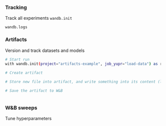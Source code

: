 ### Tracking
Track all experiments
`wandb.init`

`wandb.logs`

### Artifacts
Version and track datasets and models

```bash
# Start run
with wandb.init(project="artifacts-example", job_yupr="load-data") as run:
```

```bash
# Create artifact
```

```bash
# Store new file into artifact, and write something into its content (like adding new images to dataset)
```

```bash
# Save the artifact to W&B
```

```bash
```

### W&B sweeps
Tune hyperparameters

